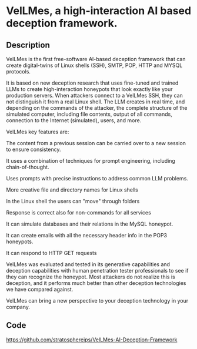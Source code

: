 # VelLMes, a high-interaction AI based deception framework.

## Description
VelLMes is the first free-software AI-based deception framework that can create digital-twins of Linux shells (SSH), SMTP, POP, HTTP and MYSQL protocols.

It is based on new deception research that uses fine-tuned and trained LLMs to create high-interaction honeypots that look exactly like your production servers. When attackers connect to a VelLMes SSH, they can not distinguish it from a real Linux shell. The LLM creates in real time, and depending on the commands of the attacker, the complete structure of the simulated computer, including file contents, output of all commands, connection to the Internet (simulated), users, and more.

VelLMes key features are:

The content from a previous session can be carried over to a new session to ensure consistency.

It uses a combination of techniques for prompt engineering, including chain-of-thought.

Uses prompts with precise instructions to address common LLM problems.

More creative file and directory names for Linux shells

In the Linux shell the users can "move" through folders

Response is correct also for non-commands for all services

It can simulate databases and their relations in the MySQL honeypot.

It can create emails with all the necessary header info in the POP3 honeypots.

It can respond to HTTP GET requests

VelLMes was evaluated and tested in its generative capabilities and deception capabilities with human penetration tester professionals to see if they can recognize the honeypot. Most attackers do not realize this is deception, and it performs much better than other deception technologies we have compared against.

VelLMes can bring a new perspective to your deception technology in your company.

## Code
https://github.com/stratosphereips/VelLMes-AI-Deception-Framework
